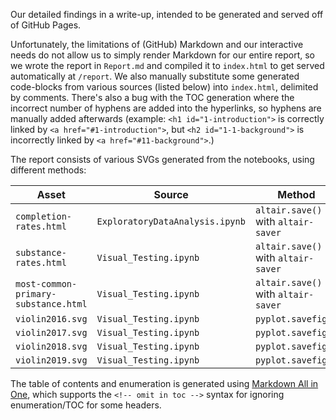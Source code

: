 Our detailed findings in a write-up, intended to be generated and served off of GitHub Pages.

Unfortunately, the limitations of (GitHub) Markdown and our interactive needs do not allow us to simply render Markdown for our entire report, so we wrote the report in `Report.md` and compiled it to `index.html` to get served automatically at `/report`. We also manually substitute some generated code-blocks from various sources (listed below) into `index.html`, delimited by comments. There's also a bug with the TOC generation where the incorrect number of hyphens are added into the hyperlinks, so hyphens are manually added afterwards (example: `<h1 id="1-introduction">` is correctly linked by `<a href="#1-introduction">`, but `<h2 id="1-1-background">` is incorrectly linked by `<a href="#11-background">`.)

The report consists of various SVGs generated from the notebooks, using different methods:

| Asset                                | Source                                | Method                              |
| ------------------------------------ | ------------------------------------- | ----------------------------------- |
| `completion-rates.html`              | `ExploratoryDataAnalysis.ipynb`       | `altair.save()` with `altair-saver` |
| `substance-rates.html`               | `Visual_Testing.ipynb`                | `altair.save()` with `altair-saver` |
| `most-common-primary-substance.html` | `Visual_Testing.ipynb`                | `altair.save()` with `altair-saver` |
| `violin2016.svg`                     | `Visual_Testing.ipynb`                | `pyplot.savefig()`                  |
| `violin2017.svg`                     | `Visual_Testing.ipynb`                | `pyplot.savefig()`                  |
| `violin2018.svg`                     | `Visual_Testing.ipynb`                | `pyplot.savefig()`                  |
| `violin2019.svg`                     | `Visual_Testing.ipynb`                | `pyplot.savefig()`                  |

The table of contents and enumeration is generated using [Markdown All in One](https://marketplace.visualstudio.com/items?itemName=yzhang.markdown-all-in-one), which supports the `<!-- omit in toc -->` syntax for ignoring enumeration/TOC for some headers.

